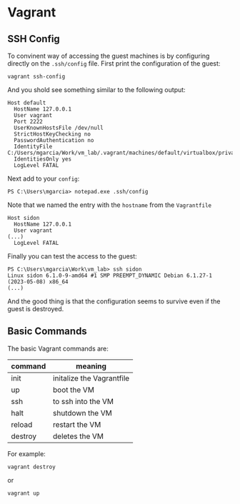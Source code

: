 # Vagrant

## SSH Config

To convinent way of accessing the guest machines is by configuring directly on the `.ssh/config` file. First print the configuration of the guest:

```
vagrant ssh-config
```

And you shold see something similar to the following output:

```
Host default
  HostName 127.0.0.1
  User vagrant
  Port 2222
  UserKnownHostsFile /dev/null
  StrictHostKeyChecking no
  PasswordAuthentication no
  IdentityFile C:/Users/mgarcia/Work/vm_lab/.vagrant/machines/default/virtualbox/private_key
  IdentitiesOnly yes
  LogLevel FATAL
```

Next add to your `config`:

```
PS C:\Users\mgarcia> notepad.exe .ssh/config
```

Note that we named the entry with the `hostname` from the `Vagrantfile`

```
Host sidon
  HostName 127.0.0.1
  User vagrant
(...)
  LogLevel FATAL
```

Finally you can test the access to the guest:

```
PS C:\Users\mgarcia\Work\vm_lab> ssh sidon
Linux sidon 6.1.0-9-amd64 #1 SMP PREEMPT_DYNAMIC Debian 6.1.27-1 (2023-05-08) x86_64
(...)
```

And the good thing is that the configuration seems to survive even if the guest is destroyed.

## Basic Commands

The basic Vagrant commands are:

| command | meaning |
| ------- | ------- |
| init | initalize the Vagrantfile |
| up | boot the VM |
| ssh | to ssh into the VM |
| halt | shutdown the VM |
| reload | restart the VM |
| destroy | deletes the VM |

For example:

```
vagrant destroy
```

or

```
vagrant up
```
